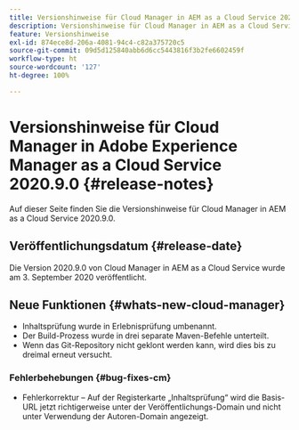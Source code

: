 ```yaml
---
title: Versionshinweise für Cloud Manager in AEM as a Cloud Service 2020.9.0
description: Versionshinweise für Cloud Manager in AEM as a Cloud Service 2020.9.0
feature: Versionshinweise
exl-id: 874ece8d-206a-4081-94c4-c82a375720c5
source-git-commit: 09d5d125840abb6d6cc5443816f3b2fe6602459f
workflow-type: ht
source-wordcount: '127'
ht-degree: 100%

---
```


# Versionshinweise für Cloud Manager in Adobe Experience Manager as a Cloud Service 2020.9.0 {#release-notes}

Auf dieser Seite finden Sie die Versionshinweise für Cloud Manager in AEM as a Cloud Service 2020.9.0.

## Veröffentlichungsdatum {#release-date}

Die Version 2020.9.0 von Cloud Manager in AEM as a Cloud Service wurde am 3. September 2020 veröffentlicht.

## Neue Funktionen {#whats-new-cloud-manager}

* Inhaltsprüfung wurde in Erlebnisprüfung umbenannt.
* Der Build-Prozess wurde in drei separate Maven-Befehle unterteilt.
* Wenn das Git-Repository nicht geklont werden kann, wird dies bis zu dreimal erneut versucht.

### Fehlerbehebungen {#bug-fixes-cm}

* Fehlerkorrektur – Auf der Registerkarte „Inhaltsprüfung“ wird die Basis-URL jetzt richtigerweise unter der Veröffentlichungs-Domain und nicht unter Verwendung der Autoren-Domain angezeigt.
